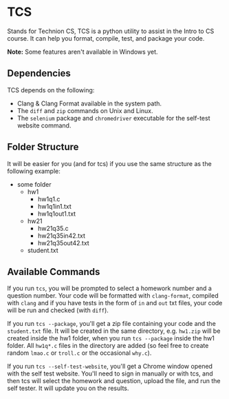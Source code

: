 # TCS

Stands for Technion CS, TCS is a python utility to assist in the Intro to CS course. It can help you format, compile, test, and package your code.

**Note:** Some features aren't available in Windows yet.

## Dependencies

TCS depends on the following:

- Clang & Clang Format available in the system path.
- The `diff` and `zip` commands on Unix and Linux.
- The `selenium` package and `chromedriver` executable for the self-test website command.

## Folder Structure

It will be easier for you (and for tcs) if you use the same structure as the following example:

- some folder
    - hw1
        - hw1q1.c
        - hw1q1in1.txt
        - hw1q1out1.txt
    - hw21
        - hw21q35.c
        - hw21q35in42.txt
        - hw21q35out42.txt
    - student.txt

## Available Commands

If you run `tcs`, you will be prompted to select a homework number and a question number. Your code will be formatted with `clang-format`, compiled with `clang` and if you have tests in the form of `in` and `out` txt files, your code will be run and checked (with `diff`).

If you run `tcs --package`, you'll get a zip file containing your code and the `student.txt` file. It will be created in the same directory, e.g. `hw1.zip` will be created inside the hw1 folder, when you run `tcs --package` inside the hw1 folder. All `hw1q*.c` files in the directory are added (so feel free to create random `lmao.c` or `troll.c` or the occasional `why.c`).

If you run `tcs --self-test-website`, you'll get a Chrome window opened with the self test website. You'll need to sign in manually or with tcs, and then tcs will select the homework and question, upload the file, and run the self tester. It will update you on the results.